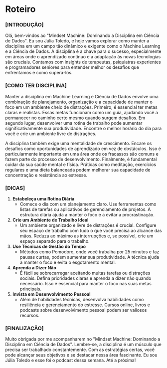# Roteiro 

### [INTRODUÇÃO]

Olá, bem-vindos ao "Mindset Machine: Dominando a Disciplina em Ciência de Dados". Eu sou Júlia Toledo, e hoje vamos explorar como manter a disciplina em um campo tão dinâmico e exigente como o Machine Learning e a Ciência de Dados. A disciplina é a chave para o sucesso, especialmente em áreas onde o aprendizado contínuo e a adaptação às novas tecnologias são cruciais. Contamos com insights de terapeutas, psiquiatras experientes e programadores seniores para entender melhor os desafios que enfrentamos e como superá-los.

### [COMO TER DISCIPLINA]

Manter a disciplina em Machine Learning e Ciência de Dados envolve uma combinação de planejamento, organização e a capacidade de manter o foco em um ambiente cheio de distrações. Primeiro, é essencial ter metas claras e realistas. Essas metas funcionam como um guia, ajudando você a permanecer no caminho certo mesmo quando surgem desafios. Em segundo lugar, desenvolver uma rotina de trabalho pode aumentar significativamente sua produtividade. Encontre o melhor horário do dia para você e crie um ambiente livre de distrações.

A disciplina também exige uma mentalidade de crescimento. Encare os desafios como oportunidades de aprendizado em vez de obstáculos. Isso é particularmente importante em uma área onde os fracassos são comuns e fazem parte do processo de desenvolvimento. Finalmente, é fundamental cuidar da sua saúde mental e física. Práticas como meditação, exercícios regulares e uma dieta balanceada podem melhorar sua capacidade de concentração e resistência ao estresse.

### [DICAS]

1. **Estabeleça uma Rotina Diária**
    - Comece o dia com um planejamento claro. Use ferramentas como listas de tarefas ou aplicativos de gerenciamento de projetos. A estrutura diária ajuda a manter o foco e a evitar a procrastinação.
2. **Crie um Ambiente de Trabalho Ideal**
    - Um ambiente organizado e livre de distrações é crucial. Configure seu espaço de trabalho com tudo o que você precisa ao alcance das mãos. Reduza ao máximo as interrupções e, se possível, crie um espaço separado para o trabalho.
3. **Use Técnicas de Gestão do Tempo**
    - Métodos como Pomodoro, onde você trabalha por 25 minutos e faz pausas curtas, podem aumentar sua produtividade. A técnica ajuda a manter o foco e evita o esgotamento mental.
4. **Aprenda a Dizer Não**
    - É fácil se sobrecarregar aceitando muitas tarefas ou distrações sociais. Defina prioridades claras e aprenda a dizer não quando necessário. Isso é essencial para manter o foco nas suas metas principais.
5. **Invista em Desenvolvimento Pessoal**
    - Além de habilidades técnicas, desenvolva habilidades como resiliência e gerenciamento do estresse. Cursos online, livros e podcasts sobre desenvolvimento pessoal podem ser valiosos recursos.

### [FINALIZAÇÃO]

Muito obrigada por me acompanharem no "Mindset Machine: Dominando a Disciplina em Ciência de Dados". Lembre-se, a disciplina é um músculo que precisa ser trabalhado constantemente. Com as estratégias certas, você pode alcançar seus objetivos e se destacar nessa área fascinante. Eu sou Júlia Toledo e esse foi o podcast dessa semana. Até a próxima!
